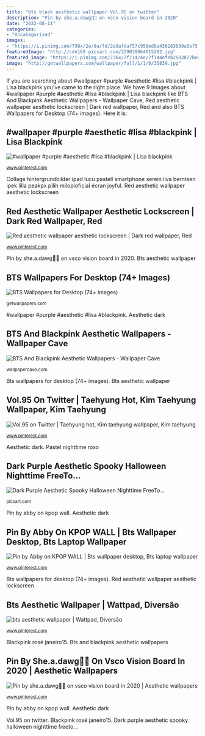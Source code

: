 ```yaml
---
title: "bts black aesthetic wallpaper Vol.95 on twitter"
description: "Pin by she.a.dawg💫🤩 on vsco vision board in 2020"
date: "2022-08-11"
categories:
- "Uncategorized"
images:
- "https://i.pinimg.com/736x/2e/9a/fd/2e9afdaf57c950ed9a436283839a3ef5.jpg"
featuredImage: "http://cdn169.picsart.com/229039064015202.jpg"
featured_image: "https://i.pinimg.com/736x/7f/14/4e/7f144efeb2503027be4ed049275401c9.jpg"
image: "http://getwallpapers.com/wallpaper/full/1/1/9/35839.jpg"
---
```


If you are searching about #wallpaper #purple #aesthetic #lisa #blackpink | Lisa blackpink you've came to the right place. We have 9 Images about #wallpaper #purple #aesthetic #lisa #blackpink | Lisa blackpink like BTS And Blackpink Aesthetic Wallpapers - Wallpaper Cave, Red aesthetic wallpaper aesthetic lockscreen | Dark red wallpaper, Red and also BTS Wallpapers for Desktop (74+ images). Here it is:

## #wallpaper #purple #aesthetic #lisa #blackpink | Lisa Blackpink

![#wallpaper #purple #aesthetic #lisa #blackpink | Lisa blackpink](https://i.pinimg.com/736x/ae/14/bb/ae14bbd3505dbdace437eaffc554be3b.jpg "Blackpink newsalertpro estrellas")

<small>www.pinterest.com</small>

Collage hintergrundbilder ipad lucu pastell smartphone serein liva berntsen ipek lilla peakpx pilih milopioficial écran joyful. Red aesthetic wallpaper aesthetic lockscreen

## Red Aesthetic Wallpaper Aesthetic Lockscreen | Dark Red Wallpaper, Red

![Red aesthetic wallpaper aesthetic lockscreen | Dark red wallpaper, Red](https://i.pinimg.com/736x/a0/9d/c0/a09dc0affd5b66378c669525118b0e12--red-aesthetic-aesthetics.jpg "Dark purple aesthetic spooky halloween nighttime freeto...")

<small>www.pinterest.com</small>

Pin by she.a.dawg💫🤩 on vsco vision board in 2020. Bts aesthetic wallpaper

## BTS Wallpapers For Desktop (74+ Images)

![BTS Wallpapers for Desktop (74+ images)](http://getwallpapers.com/wallpaper/full/1/1/9/35839.jpg "Collage hintergrundbilder ipad lucu pastell smartphone serein liva berntsen ipek lilla peakpx pilih milopioficial écran joyful")

<small>getwallpapers.com</small>

#wallpaper #purple #aesthetic #lisa #blackpink. Aesthetic dark

## BTS And Blackpink Aesthetic Wallpapers - Wallpaper Cave

![BTS And Blackpink Aesthetic Wallpapers - Wallpaper Cave](https://wallpapercave.com/wp/wp5904653.jpg "Blackpink rosé janeiro15")

<small>wallpapercave.com</small>

Bts wallpapers for desktop (74+ images). Bts aesthetic wallpaper

## Vol.95 On Twitter | Taehyung Hot, Kim Taehyung Wallpaper, Kim Taehyung

![Vol.95 on Twitter | Taehyung hot, Kim taehyung wallpaper, Kim taehyung](https://i.pinimg.com/736x/7f/14/4e/7f144efeb2503027be4ed049275401c9.jpg "Aesthetic dark")

<small>www.pinterest.com</small>

Aesthetic dark. Pastel nighttime roxo

## Dark Purple Aesthetic Spooky Halloween Nighttime FreeTo...

![Dark Purple Aesthetic Spooky Halloween Nighttime FreeTo...](http://cdn169.picsart.com/229039064015202.jpg "Vol.95 on twitter")

<small>picsart.com</small>

Pin by abby on kpop wall. Aesthetic dark

## Pin By Abby On KPOP WALL | Bts Wallpaper Desktop, Bts Laptop Wallpaper

![Pin by Abby on KPOP WALL | Bts wallpaper desktop, Bts laptop wallpaper](https://i.pinimg.com/736x/2e/9a/fd/2e9afdaf57c950ed9a436283839a3ef5.jpg "Pin by she.a.dawg💫🤩 on vsco vision board in 2020")

<small>www.pinterest.com</small>

Bts wallpapers for desktop (74+ images). Red aesthetic wallpaper aesthetic lockscreen

## Bts Aesthetic Wallpaper | Wattpad, Diversão

![bts aesthetic wallpaper | Wattpad, Diversão](https://i.pinimg.com/736x/c6/6b/93/c66b93996e4f4a5fb8188ba773c05c25--wallpapers-aesthetics.jpg "Bts aesthetic wallpaper")

<small>www.pinterest.com</small>

Blackpink rosé janeiro15. Bts and blackpink aesthetic wallpapers

## Pin By She.a.dawg💫🤩 On Vsco Vision Board In 2020 | Aesthetic Wallpapers

![Pin by she.a.dawg💫🤩 on vsco vision board in 2020 | Aesthetic wallpapers](https://i.pinimg.com/736x/12/7e/45/127e45b6e90984cbcf319629e123d570.jpg "Dark purple aesthetic spooky halloween nighttime freeto...")

<small>www.pinterest.com</small>

Pin by abby on kpop wall. Aesthetic dark

Vol.95 on twitter. Blackpink rosé janeiro15. Dark purple aesthetic spooky halloween nighttime freeto...
